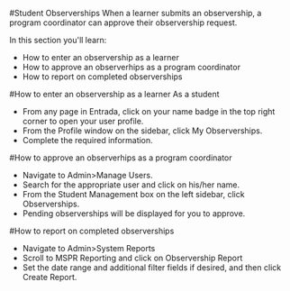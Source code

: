 #Student Observerships
When a learner submits an observership, a program coordinator can approve their observership request.

In this section you'll learn:
* How to enter an observership as a learner
* How to approve an observerhips as a program coordinator
* How to report on completed observerships

#How to enter an observership as a learner
As a student
* From any page in Entrada, click on your name badge in the top right corner to open your user profile.
* From the Profile window on the sidebar, click My Observerships.
* Complete the required information.

#How to approve an observerhips as a program coordinator
* Navigate to Admin>Manage Users.
* Search for the appropriate user and click on his/her name.
* From the Student Management box on the left sidebar, click Observerships.
* Pending observerships will be displayed for you to approve.

#How to report on completed observerships
* Navigate to Admin>System Reports
* Scroll to MSPR Reporting and click on Observership Report
* Set the date range and additional filter fields if desired, and then click Create Report.
